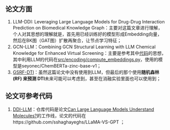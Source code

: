 ## 论文方面

1. LLM-DDI: Leveraging Large Language Models  for Drug-Drug Interaction Prediction on  Biomedical Knowledge Graph：主要对这篇文章进行理解，个人对其思想的理解就是，首先用已经训练好的模型形成Embedding向量，然后在BK图（GAT图）扩散再聚合，让节点学习特征；
2. GCN-LLM：Combining GCN Structural Learning with LLM Chemical Knowledge for Enhanced Virtual Screening：主要是参考其中[代码](https://github.com/radiaberreziga/gcn-llm-virtual-screening)的思想，其中利用LLM的代码在[src/encoding/compute_embeddings.py](https://github.com/radiaberreziga/gcn-llm-virtual-screening/blob/main/src/compute_embeddings.py)，使用的模型是seyonec/ChemBERTa-zinc-base-v1；
3. [GSRF-DTI](https://bmcbiol.biomedcentral.com/articles/10.1186/s12915-024-01949-3)：虽然这篇论文中没有使用到LLM，但最后的那个使用**随机森林 (RF) 来预测 DTI**未来可能可以考虑到，甚至在消融实验里面也可以使用到；

## 论文可参考代码

1. [DDI-LLM](https://github.com/sshaghayeghs/DDI-LLM)：仓库代码是论文[Can Large Language Models Understand Molecules?](https://arxiv.org/abs/2402.00024)的工作线，论文的代码在https://github.com/sshaghayeghs/LLaMA-VS-GPT ；

